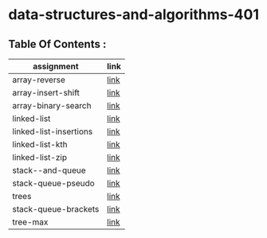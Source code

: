 # data-structures-and-algorithms-401

## Table Of Contents :

|assignment |link|
|-----------|----|
|array-reverse|[link](array-reverse/README.md)|
|array-insert-shift|[link](array-insert-shift/README.md)|
|array-binary-search|[link](array-binary-search/README.md)|
|linked-list|[link](linked-list/README.md)|
|linked-list-insertions|[link](linked-list/linked-list-insertions-README.md)|
|linked-list-kth|[link](linked-list-kth)|
|linked-list-zip|[link](linked-list-zip)|
|stack--and-queue|[link](stack-and-queue)|
|stack-queue-pseudo|[link](stack-queue-pseudo)|
|trees|[link](trees)|
|stack-queue-brackets|[link](stack-queue-brackets)|
|tree-max|[link](tree-max)|

